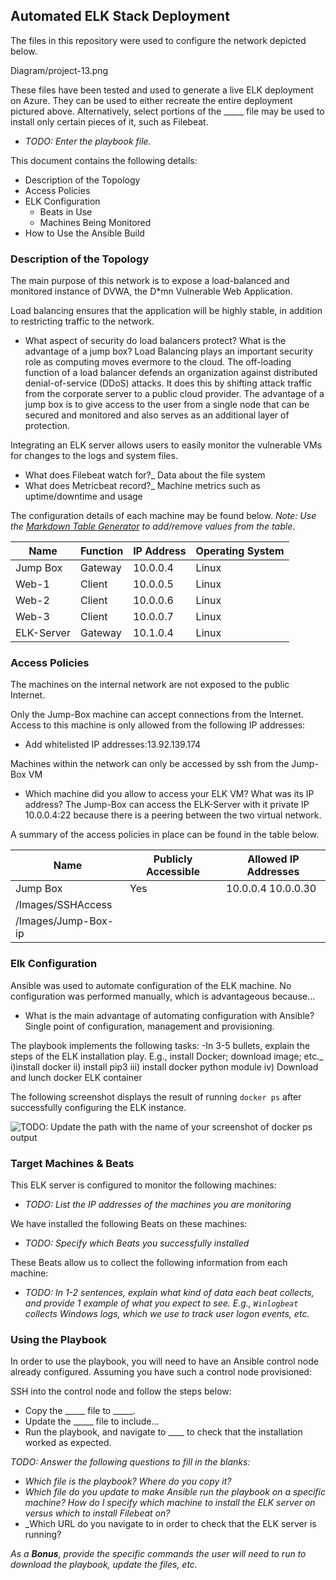## Automated ELK Stack Deployment

The files in this repository were used to configure the network depicted below.

Diagram/project-13.png

These files have been tested and used to generate a live ELK deployment on Azure. They can be used to either recreate the entire deployment pictured above. Alternatively, select portions of the _____ file may be used to install only certain pieces of it, such as Filebeat.

  - _TODO: Enter the playbook file._

This document contains the following details:
- Description of the Topology
- Access Policies
- ELK Configuration
  - Beats in Use
  - Machines Being Monitored
- How to Use the Ansible Build



### Description of the Topology

The main purpose of this network is to expose a load-balanced and monitored instance of DVWA, the D*mn Vulnerable Web Application.

Load balancing ensures that the application will be highly stable, in addition to restricting traffic to the network.
- What aspect of security do load balancers protect? What is the advantage of a jump box? Load Balancing plays an important security role as computing moves evermore to the cloud. The off-loading function of a load balancer defends an organization against distributed denial-of-service (DDoS) attacks. It does this by shifting attack traffic from the corporate server to a public cloud provider. The advantage of a jump box is to give access to the user from a single node that can be secured and monitored and also serves as an additional layer of protection.

Integrating an ELK server allows users to easily monitor the vulnerable VMs for changes to the logs and system files.
- What does Filebeat watch for?_ Data about the file system
- What does Metricbeat record?_ Machine metrics such as uptime/downtime and usage

The configuration details of each machine may be found below.
_Note: Use the [Markdown Table Generator](http://www.tablesgenerator.com/markdown_tables) to add/remove values from the table_.

| Name     | Function | IP Address | Operating System |
|----------|----------|------------|------------------|
| Jump Box | Gateway  | 10.0.0.4   | Linux            |
| Web-1    | Client   | 10.0.0.5   | Linux            |
| Web-2    | Client   | 10.0.0.6   | Linux            |
| Web-3    | Client   | 10.0.0.7   | Linux            |
| ELK-Server|Gateway  | 10.1.0.4   | Linux            |

### Access Policies

The machines on the internal network are not exposed to the public Internet.

Only the Jump-Box machine can accept connections from the Internet. Access to this machine is only allowed from the following IP addresses:
- Add whitelisted IP addresses:13.92.139.174

Machines within the network can only be accessed by ssh from the Jump-Box VM
- Which machine did you allow to access your ELK VM? What was its IP address? The Jump-Box can access the ELK-Server with it private IP 10.0.0.4:22 because there is a peering between the two virtual network.

A summary of the access policies in place can be found in the table below.

| Name     | Publicly Accessible | Allowed IP Addresses |
|----------|---------------------|----------------------|
| Jump Box | Yes                 | 10.0.0.4 10.0.0.30    |
| /Images/SSHAccess|                     |                      |
| /Images/Jump-Box-ip|                   |                      |

### Elk Configuration

Ansible was used to automate configuration of the ELK machine. No configuration was performed manually, which is advantageous because...
- What is the main advantage of automating configuration with Ansible? Single point of configuration, management and provisioning.

The playbook implements the following tasks:
-In 3-5 bullets, explain the steps of the ELK installation play. E.g., install Docker; download image; etc._
i)install docker
ii) install pip3
iii) install docker python module
iv) Download and lunch docker ELK container

The following screenshot displays the result of running `docker ps` after successfully configuring the ELK instance.

![TODO: Update the path with the name of your screenshot of docker ps output](Images/docker_ps_output.png)

### Target Machines & Beats
This ELK server is configured to monitor the following machines:
- _TODO: List the IP addresses of the machines you are monitoring_

We have installed the following Beats on these machines:
- _TODO: Specify which Beats you successfully installed_

These Beats allow us to collect the following information from each machine:
- _TODO: In 1-2 sentences, explain what kind of data each beat collects, and provide 1 example of what you expect to see. E.g., `Winlogbeat` collects Windows logs, which we use to track user logon events, etc._

### Using the Playbook
In order to use the playbook, you will need to have an Ansible control node already configured. Assuming you have such a control node provisioned:

SSH into the control node and follow the steps below:
- Copy the _____ file to _____.
- Update the _____ file to include...
- Run the playbook, and navigate to ____ to check that the installation worked as expected.

_TODO: Answer the following questions to fill in the blanks:_
- _Which file is the playbook? Where do you copy it?_
- _Which file do you update to make Ansible run the playbook on a specific machine? How do I specify which machine to install the ELK server on versus which to install Filebeat on?_
- _Which URL do you navigate to in order to check that the ELK server is running?

_As a **Bonus**, provide the specific commands the user will need to run to download the playbook, update the files, etc._
